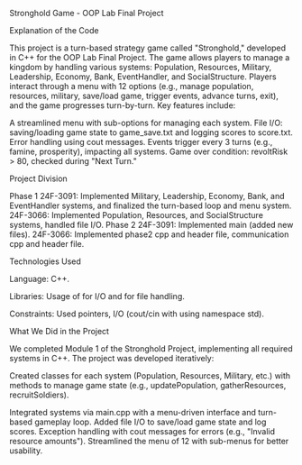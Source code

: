 Stronghold Game - OOP Lab Final Project

Explanation of the Code

This project is a turn-based strategy game called "Stronghold," developed in C++ for the OOP Lab Final Project. The game allows players to manage a kingdom by handling various systems: Population, Resources, Military, Leadership, Economy, Bank, EventHandler, and SocialStructure. Players interact through a menu with 12 options (e.g., manage population, resources, military, save/load game, trigger events, advance turns, exit), and the game progresses turn-by-turn. Key features include:

A streamlined menu with sub-options for managing each system.
File I/O: saving/loading game state to game_save.txt and logging scores to score.txt.
Error handling using cout messages.
Events trigger every 3 turns (e.g., famine, prosperity), impacting all systems.
Game over condition: revoltRisk > 80, checked during "Next Turn."

Project Division

Phase 1
24F-3091: Implemented Military, Leadership, Economy, Bank, and EventHandler systems, and finalized the turn-based loop and menu system.
24F-3066: Implemented Population, Resources, and SocialStructure systems, handled file I/O.
Phase 2
24F-3091: Implemented main (added new files).
24F-3066: Implemented phase2 cpp and header file, communication cpp and header file.

Technologies Used

Language: C++.

Libraries: Usage of <iostream> for I/O and <fstream> for file handling.

Constraints: Used pointers, I/O (cout/cin with using namespace std).

What We Did in the Project

We completed Module 1 of the Stronghold Project, implementing all required systems in C++. The project was developed iteratively:

Created classes for each system (Population, Resources, Military, etc.) with methods to manage game state (e.g., updatePopulation, gatherResources, recruitSoldiers).

Integrated systems via main.cpp with a menu-driven interface and turn-based gameplay loop.
Added file I/O to save/load game state and log scores.
Exception handling with cout messages for errors (e.g., "Invalid resource amounts").
Streamlined the menu of 12 with sub-menus for better usability.
